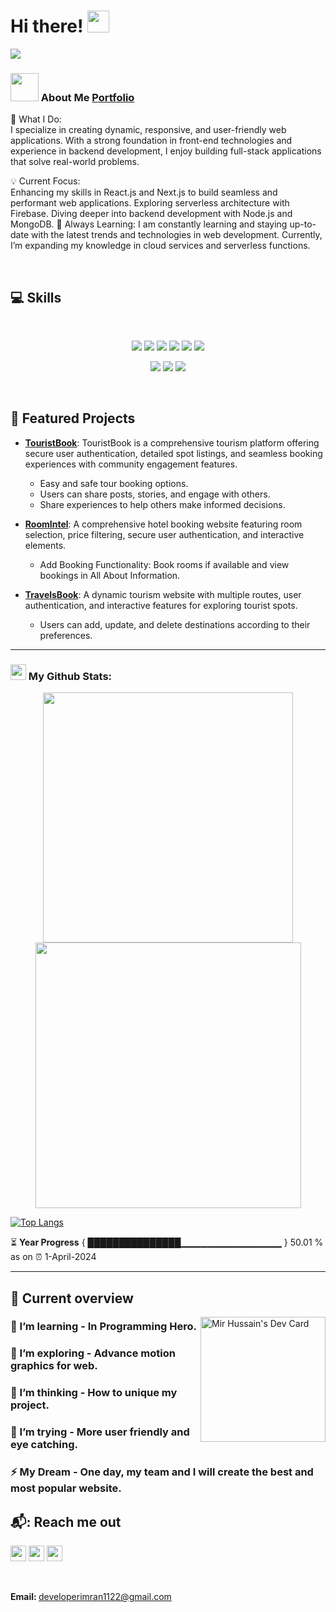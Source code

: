 # Hi there! <img src="https://github.com/TheDudeThatCode/TheDudeThatCode/blob/master/Assets/Hi.gif" width="35" />
<a href="https://www.linkedin.com/in/developerimran1122/">
<img src="https://miro.medium.com/v2/resize:fit:900/1*b29pJKZqp6Jxb3rd9QlJiw.png" />
</a>


<br />



### <img src="https://github.com/TheDudeThatCode/TheDudeThatCode/blob/master/Assets/Developer.gif" width="45" /> About Me <a href="https://developerimran-portfolio.netlify.app/">Portfolio</a>

<p>
  
🚀 What I Do:
<br />
I specialize in creating dynamic, responsive, and user-friendly web applications. With a strong foundation in front-end technologies and experience in backend development, I enjoy building full-stack applications that solve real-world problems.

💡 Current Focus:
<br/>
Enhancing my skills in React.js and Next.js to build seamless and performant web applications.
Exploring serverless architecture with Firebase.
Diving deeper into backend development with Node.js and MongoDB.
🌱 Always Learning:
I am constantly learning and staying up-to-date with the latest trends and technologies in web development. Currently, I’m expanding my knowledge in cloud services and serverless functions.
</p>

<br />

## :computer: Skills

<br>
<p align="center">
<img src="https://i.ibb.co/V0GjyyC/HTML.png"/>
<img src="https://i.ibb.co/DGVqBMX/css.png"/>
<img src="https://i.ibb.co/8YV18yb/tailwind.png"/>
<img src="https://i.ibb.co/HN3tWC3/Java-Script-1.png"/>
<img src="https://i.ibb.co/0fQrqtp/firebase.png"/>
<img src="https://i.ibb.co/F097gKs/react.png"/>
</p>
<p align="center">
<img src="https://i.ibb.co/5hW9nDz/mongo.png"/>
<img src="https://i.ibb.co/VH4M6nq/node.png"/>
<img src="https://i.ibb.co/BwkH27v/express.png"/>
</p>
<br/>

## 🌟 Featured Projects

- **[TouristBook](https://touristbook.netlify.app/)**: 
  TouristBook is a comprehensive tourism platform offering secure user authentication, detailed spot listings, and seamless booking experiences with community engagement features.
  - Easy and safe tour booking options.
  - Users can share posts, stories, and engage with others.
  - Share experiences to help others make informed decisions.
    
- **[RoomIntel](https://room-intel.netlify.app/)**: 
 A comprehensive hotel booking website featuring room selection, price filtering, secure user authentication, and interactive elements.
  - Add Booking Functionality: Book rooms if available and view bookings in All About Information.

- **[TravelsBook](https://assignment-10-10bbc.web.app/)**: 
 A dynamic tourism website with multiple routes, user authentication, and interactive features for exploring tourist spots.
  - Users can add, update, and delete destinations according to their preferences.



---
### <img src='https://media1.giphy.com/media/du3J3cXyzhj75IOgvA/giphy.gif?cid=ecf05e47x2g034i9pzwtzzsd3xgg2w9nr94t4tflbbgo3008&rid=giphy.gif' width='25' /> My Github Stats:


<div align="center">
   <img width="400" src="https://github-readme-stats.vercel.app/api?username=DeveloperImran1&theme=tokyonight&show_icons=true&hide_border=true&count_private=true" />
   <img width="425" src="https://github-readme-streak-stats.herokuapp.com/?user=DeveloperImran1&theme=tokyonight&hide_border=true" />
</div>

[![Top Langs](https://github-readme-stats.vercel.app/api/top-langs/?username=DeveloperImran1&layout=compact&text_color=daf7dc&bg_color=151515&hide=php)](https://touristbook.netlify.app/)

<!--START_SECTION:waka-->

<!--END_SECTION:waka-->

⏳ **Year Progress** { ███████████████▁▁▁▁▁▁▁▁▁▁▁▁▁▁▁ } 50.01 % as on ⏰ 1-April-2024

---

## :eyes: Current overview

<div align="left">
<a href="https://room-intel.netlify.app/"><img align="right" src="https://raw.githubusercontent.com/rahul-jha98/rahul-jha98/main/techstack.gif" width="200" alt="Mir Hussain's Dev Card"/></a>
</div>

### 🔭 I’m learning - In Programming Hero. 
### 🌱 I’m exploring - Advance motion graphics for web. 
### 👯 I’m thinking - How to unique my project. 
### 🤔 I’m trying - More user friendly and eye catching. 
### ⚡ My Dream - One day, my team and I will create the best and most popular website.



## 📬: Reach me out
<p>
  <a href="https://www.linkedin.com/in/developerimran1122/"><img src="https://i.ibb.co/NWmrGWt/Linkedin.png" height=25></a>
  <a href="https://www.facebook.com/DeveloperImran1"><img src="https://i.ibb.co/nM9rw0X/Facebook.png" height=25></a>
  <a href="https://x.com/imran9066588"><img src="https://i.ibb.co/gJt1Vyv/Twitter.png" height=25></a></p>

<br />
<p><b>Email: </b> <a href="developerimran1122@gmail.com">developerimran1122@gmail.com</a></p>
